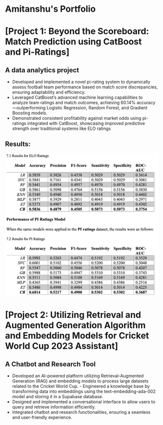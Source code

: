 # Amitanshu's Portfolio

# [Project 1: Beyond the Scoreboard: Match Prediction using CatBoost and Pi-Ratings]
## A data analytics project 
- Developed and implemented a novel pi-rating system to dynamically assess football team performance based on match score discrepancies, ensuring adaptability and efficiency.
- Leveraged CatBoost’s advanced machine learning capabilities to analyze team ratings and match outcomes, achieving 60.14% accuracy—outperforming Logistic Regression, Random Forest, and Gradient Boosting models.
- Demonstrated consistent profitability against market odds using pi-ratings integrated with CatBoost, showcasing improved predictive strength over traditional systems
like ELO ratings
## Results:
![](results.png)

# [Project 2: Utilizing Retrieval and Augmented Generation Algorithm and Embedding Models for Cricket World Cup 2023 Assistant]
## A Chatbot and Research Tool
- Developed an AI-powered platform utilizing Retrieval-Augmented Generation (RAG) and embedding models to process large datasets related to the Cricket World Cup. - Engineered a knowledge base by transforming data into embeddings using the text-embedding-ada-002 model and storing it in a Supabase database.
- Designed and implemented a conversational interface to allow users to query and retrieve information efficiently.
- Integrated chatbot and research functionalities, ensuring a seamless and user-friendly experience.

